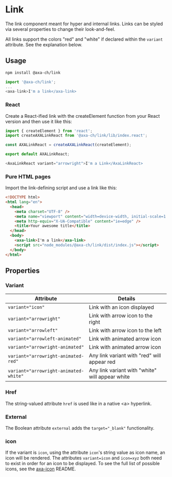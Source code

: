 # Link

The link component meant for hyper and internal links. Links can be styled via several properties to change their look-and-feel.

All links support the colors "red" and "white" if declared within the `variant` attribute. See the explanation below.

## Usage

```bash
npm install @axa-ch/link
```

```js
import '@axa-ch/link';
...
<axa-link>I'm a link</axa-link>
```

### React

Create a React-ified link with the createElement function from your React version and then use it like this:

```js
import { createElement } from 'react';
import createAXALinkReact from '@axa-ch/link/lib/index.react';

const AXALinkReact = createAXALinkReact(createElement);

export default AXALinkReact;
```

```js
<AxaLinkReact variant="arrowright">I'm a Link</AxaLinkReact>
```

### Pure HTML pages

Import the link-defining script and use a link like this:

```html
<!DOCTYPE html>
<html lang="en">
  <head>
    <meta charset="UTF-8" />
    <meta name="viewport" content="width=device-width, initial-scale=1.0" />
    <meta http-equiv="X-UA-Compatible" content="ie=edge" />
    <title>Your awesome title</title>
  </head>
  <body>
    <axa-link>I'm a link</axa-link>
    <script src="node_modules/@axa-ch/link/dist/index.js"></script>
  </body>
</html>
```

## Properties

### Variant

| Attribute                             | Details                                         |
| ------------------------------------- | ----------------------------------------------- |
| `variant="icon"`                      | Link with an icon displayed                     |
| `variant="arrowright"`                | Link with arrow icon to the right               |
| `variant="arrowleft"`                 | Link with arrow icon to the left                |
| `variant="arrowleft-animated"`        | Link with animated arrow icon                   |
| `variant="arrowright-animated"`       | Link with animated arrow icon                   |
| `variant="arrowright-animated-red"`   | Any link variant with "red" will appear red     |
| `variant="arrowright-animated-white"` | Any link variant with "white" will appear white |

### Href

The string-valued attribute `href` is used like in a native &lt;a&gt; hyperlink.

### External

The Boolean attribute `external` adds the `target="_blank"` functionality.

### icon

If the variant is `icon`, using the attribute `icon`'s string value as icon name, an icon will be rendered. The attributes `variant=icon` and `icon=xyz` both need to exist in order for an icon to be displayed. To see the full list of possible icons, see the [axa-icon](https://github.com/axa-ch/patterns-library/blob/develop-v2/src/components/10-atoms/icon/README.md) README.
